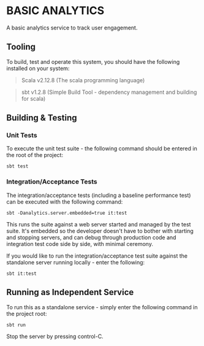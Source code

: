 # BASIC ANALYTICS
A basic analytics service to track user engagement.

## Tooling
To build, test and operate this system, you should have the following installed on your system:

> Scala v2.12.8 (The scala programming language)

> sbt v1.2.8 (Simple Build Tool - dependency management and building for scala)


## Building & Testing

### Unit Tests

To execute the unit test suite - the following command should be entered in the root of the project:
```
sbt test 
```

### Integration/Acceptance Tests

The integration/acceptance tests (including a baseline performance test) can be executed with the following command:
```
sbt -Danalytics.server.embedded=true it:test
```

This runs the suite against a web server started and managed by the test suite.  It's embedded so the developer doesn't have to bother with starting and stopping servers, and can debug through production code and integration test code side by side, with minimal ceremony.

If you would like to run the integration/acceptance test suite against the standalone server running locally - enter the following: 

```
sbt it:test
```

## Running as Independent Service

To run this as a standalone service - simply enter the following command in the project root: 

```
sbt run
```

Stop the server by pressing control-C.